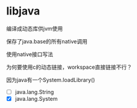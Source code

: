 # libjava
编译成动态库供jvm使用

保存了java.base的所有native调用

使用native接口写法

为何要使用c的动态链接，workspace直接链接不行？

因为java有一个System.loadLibrary()
- [ ] java.lang.String
- [x] java.lang.System